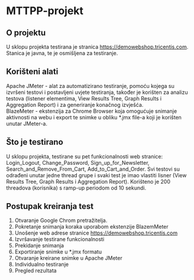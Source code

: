 # MTTPP-projekt
## O projektu

U sklopu projekta testirana je stranica https://demowebshop.tricentis.com. Stanica je javna, te je osmišljena za testiranje.<br/>

## Korišteni alati

Apache JMeter - alat za automatizirano testiranje, pomoću kojega su izvršeni testovi i postavljeni uvjete testiranja, također je korišten za analizu testova (listener elementima, View Results Tree, Graph Results i Aggregation Report) i za generiranje konačnog izvješća. <br/>
BlazeMeter - ekstenzija za Chrome Browser koja omogućuje snimanje aktivnosti na webu i export te snimke u obliku *.jmx file-a koji je korišten unutar JMeter-a.

## Što je testirano

U sklopu projekta, testirane su pet funkcionalnosti web stranice: Login_Logout, Change_Password, Sign_up_for_Newsletter, Search_and_Remove_From_Cart, Add_to_Cart_and_Order. Svi testovi su odrađeni unutar jedne thread grupe i svaki test je imao vlastiti lisner (View Results Tree, Graph Results i Aggregation Report). Korišteno je 200 threadova (korisnika) s ramp-up periodom od 10 sekundi.

## Postupak kreiranja test

1. Otvaranje Google Chrom pretražitelja.
2. Pokretanje snimanja koraka uporabom ekstenzije BlazemMeter
3. Unošenje web adrese stranice https://demowebshop.tricentis.com
4. Izvršavanje testirane funkcionalnosti
5. Prekidanje snimanja
6. Exportiranje snimke u *.jmx formatu
7. Otvaranje kreirane snimke u Apache JMeter
8. Individualno testiranje
9. Pregled rezultata

